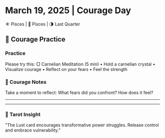# March 19, 2025 | Courage Day
☀️ Pisces | 🌙 Pisces | 🌗 Last Quarter

## 🌱 Courage Practice

### Practice
Please try this:
□ Carnelian Meditation (5 min)
  • Hold a carnelian crystal
  • Visualize courage
  • Reflect on your fears
  • Feel the strength

### 📝 Courage Notes
Take a moment to reflect:
What fears did you confront? How does it feel?
_______________________
_______________________

### 💫 Tarot Insight
"The Lust card encourages transformative power struggles. Release control and embrace vulnerability." 